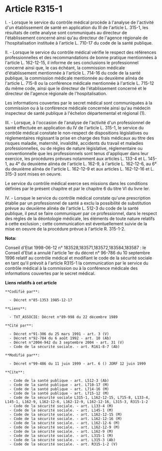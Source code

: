 # Article R315-1

I. - Lorsque le service du contrôle médical procède à l'analyse de l'activité d'un établissement de santé en application du
III de l'article L. 315-1, les résultats de cette analyse sont communiqués au directeur de l'établissement concerné ainsi
qu'au directeur de l'agence régionale de l'hospitalisation instituée à l'article L. 710-17 du code de la santé publique.

II. - Lorsque le service du contrôle médical vérifie le respect des références professionnelles et des recommandations de
bonne pratique mentionnées à l'article L. 162-12-15, il informe de ses conclusions le professionnel concerné ainsi que, le
cas échéant, la commission médicale d'établissement mentionnée à l'article L. 714-16 du code de la santé publique, la
commission médicale mentionnée au deuxième alinéa de l'article L. 715-8 ou la conférence médicale mentionnée à l'article L.
715-12 du même code, ainsi que le directeur de l'établissement concerné et le directeur de l'agence régionale de
l'hospitalisation.

Les informations couvertes par le secret médical sont communiquées à la commission ou à la conférence médicale concernée
ainsi qu'au médecin inspecteur de santé publique à l'échelon départemental et régional (1).

III. - Lorsque, à l'occasion de l'analyse de l'activité d'un professionnel de santé effectuée en application du IV de
l'article L. 315-1, le service du contrôle médical constate le non-respect de dispositions législatives ou réglementaires
régissant la prise en charge des frais médicaux au titre des risques maladie, maternité, invalidité, accidents du travail et
maladies professionnelles, ou de règles de nature législative, réglementaire ou conventionnelle que les professionnels sont
tenus d'appliquer dans leur exercice, les procédures prévues notamment aux articles L. 133-4 et L. 145-1, au 4° du deuxième
alinéa de l'article L. 162-9, à l'article L. 162-12-6, au 6° du deuxième alinéa de l'article L. 162-12-9 et aux articles L.
162-12-16 et L. 315-3 sont mises en oeuvre.

Le service du contrôle médical exerce ses missions dans les conditions définies par le présent chapitre et par le chapitre 6
du titre VI du livre Ier.

IV. - Lorsque le service du contrôle médical constate qu'une prescription établie par un professionnel de santé a exclu la
possibilité de substitution prévue au deuxième alinéa de l'article L. 512-3 du code de la santé publique, il peut se faire
communiquer par ce professionnel, dans le respect des règles de la déontologie médicale, les éléments de toute nature
relatifs à cette exclusion ; cette communication est éventuellement suivie de la mise en oeuvre de la procédure prévue à
l'article R. 315-1-2.

**Nota:**

Conseil d'Etat 1998-06-12 n° 183528,183571,183572,183584,183587 : le Conseil d'Etat a annulé l'article 1er du décret n°
96-786 du 10 septembre 1996 relatif au contrôle médical et modifiant le code de la sécurité sociale en tant qu'il prévoit à
l'article R315-1 la communication par le service du contrôle médical à la commission ou à la conférence médicale des
informations couvertes par le secret médical.

**Liens relatifs à cet article**

	**Codifié par**:

	  - Décret n°85-1353 1985-12-17

	**Liens**:

	  - TXT_ASSOCIE: Décret n°89-998 du 22 décembre 1989

	**Cité par**:

	  - Décret n°91-306 du 25 mars 1991 - art. 3 (V)
	  - Décret n°92-784 du 6 août 1992 - art. 10 (Ab)
	  - Décret n°2004-942 du 3 septembre 2004 - art. 31 (V)
	  - Code de la sécurité sociale. - art. R161-8-7 (Ab)

	**Modifié par**:

	  - Décret n°99-486 du 11 juin 1999 - art. 6 () JORF 12 juin 1999

	**Cite**:

	  - Code de la santé publique - art. L512-3 (Ab)
	  - Code de la santé publique - art. L710-17 (M)
	  - Code de la santé publique - art. L714-16 (M)
	  - Code de la santé publique - art. L715-12 (M)
	  - Code de la sécurité sociale L315-1, L162-12-15, L715-8, L133-4, L145-1, L162-9, L162-12-6, L162-12-9, L162-12-16, L315-3, R315-1-2
	  - Code de la sécurité sociale. - art. L133-4 (M)
	  - Code de la sécurité sociale. - art. L145-1 (M)
	  - Code de la sécurité sociale. - art. L162-12-15 (M)
	  - Code de la sécurité sociale. - art. L162-12-16 (M)
	  - Code de la sécurité sociale. - art. L162-12-6 (M)
	  - Code de la sécurité sociale. - art. L162-12-9 (M)
	  - Code de la sécurité sociale. - art. L162-9 (M)
	  - Code de la sécurité sociale. - art. L315-1 (M)
	  - Code de la sécurité sociale. - art. L315-3 (Ab)
	  - Code de la sécurité sociale. - art. R315-1-2 (V)
